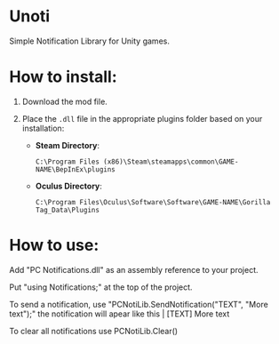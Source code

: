 # Unoti
Simple Notification Library for Unity games.

# How to install:
1. Download the mod file.
2. Place the `.dll` file in the appropriate plugins folder based on your installation:

   - **Steam Directory**:
     ```
     C:\Program Files (x86)\Steam\steamapps\common\GAME-NAME\BepInEx\plugins
     ```

   - **Oculus Directory**:
     ```
     C:\Program Files\Oculus\Software\Software\GAME-NAME\Gorilla Tag_Data\Plugins
     ```

# How to use:
Add "PC Notifications.dll" as an assembly reference to your project.

Put "using Notifications;" at the top of the project.

To send a notification, use "PCNotiLib.SendNotification("TEXT", "More text");" the notification will apear like this | [TEXT] More text

To clear all notifications use PCNotiLib.Clear()
